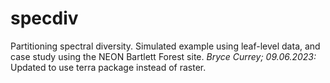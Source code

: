 # specdiv
Partitioning spectral diversity. Simulated example using leaf-level data, and case study using the NEON Bartlett Forest site.
_Bryce Currey; 09.06.2023:_ Updated to use terra package instead of raster.
